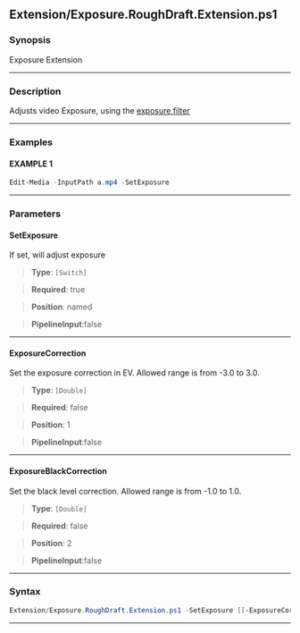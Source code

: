 
Extension/Exposure.RoughDraft.Extension.ps1
-------------------------------------------
### Synopsis
Exposure Extension

---
### Description

Adjusts video Exposure, using the [exposure filter](https://ffmpeg.org/ffmpeg-filters.html#exposure)

---
### Examples
#### EXAMPLE 1
```PowerShell
Edit-Media -InputPath a.mp4 -SetExposure
```

---
### Parameters
#### **SetExposure**

If set, will adjust exposure



> **Type**: ```[Switch]```

> **Required**: true

> **Position**: named

> **PipelineInput**:false



---
#### **ExposureCorrection**

Set the exposure correction in EV. Allowed range is from -3.0 to 3.0.



> **Type**: ```[Double]```

> **Required**: false

> **Position**: 1

> **PipelineInput**:false



---
#### **ExposureBlackCorrection**

Set the black level correction.   Allowed range is from -1.0 to 1.0.



> **Type**: ```[Double]```

> **Required**: false

> **Position**: 2

> **PipelineInput**:false



---
### Syntax
```PowerShell
Extension/Exposure.RoughDraft.Extension.ps1 -SetExposure [[-ExposureCorrection] <Double>] [[-ExposureBlackCorrection] <Double>] [<CommonParameters>]
```
---




